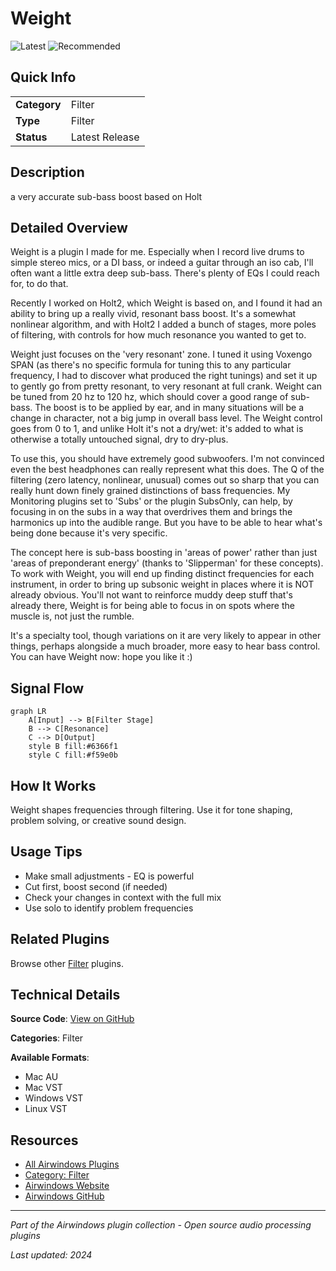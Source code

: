 # Weight

![Latest](https://img.shields.io/badge/-Latest-10b981) ![Recommended](https://img.shields.io/badge/-Recommended-6366f1)

## Quick Info

| | |
|---|---|
| **Category** | Filter |
| **Type** | Filter |
| **Status** | Latest Release |

## Description

a very accurate sub-bass boost based on Holt

## Detailed Overview

Weight is a plugin I made for me. Especially when I record live drums to simple stereo mics, or a DI bass, or indeed a guitar through an iso cab, I'll often want a little extra deep sub-bass. There's plenty of EQs I could reach for, to do that.

Recently I worked on Holt2, which Weight is based on, and I found it had an ability to bring up a really vivid, resonant bass boost. It's a somewhat nonlinear algorithm, and with Holt2 I added a bunch of stages, more poles of filtering, with controls for how much resonance you wanted to get to.

Weight just focuses on the 'very resonant' zone. I tuned it using Voxengo SPAN (as there's no specific formula for tuning this to any particular frequency, I had to discover what produced the right tunings) and set it up to gently go from pretty resonant, to very resonant at full crank. Weight can be tuned from 20 hz to 120 hz, which should cover a good range of sub-bass. The boost is to be applied by ear, and in many situations will be a change in character, not a big jump in overall bass level. The Weight control goes from 0 to 1, and unlike Holt it's not a dry/wet: it's added to what is otherwise a totally untouched signal, dry to dry-plus.

To use this, you should have extremely good subwoofers. I'm not convinced even the best headphones can really represent what this does. The Q of the filtering (zero latency, nonlinear, unusual) comes out so sharp that you can really hunt down finely grained distinctions of bass frequencies. My Monitoring plugins set to 'Subs' or the plugin SubsOnly, can help, by focusing in on the subs in a way that overdrives them and brings the harmonics up into the audible range. But you have to be able to hear what's being done because it's very specific.

The concept here is sub-bass boosting in 'areas of power' rather than just 'areas of preponderant energy' (thanks to 'Slipperman' for these concepts). To work with Weight, you will end up finding distinct frequencies for each instrument, in order to bring up subsonic weight in places where it is NOT already obvious. You'll not want to reinforce muddy deep stuff that's already there, Weight is for being able to focus in on spots where the muscle is, not just the rumble.

It's a specialty tool, though variations on it are very likely to appear in other things, perhaps alongside a much broader, more easy to hear bass control. You can have Weight now: hope you like it :)

## Signal Flow

```mermaid
graph LR
    A[Input] --> B[Filter Stage]
    B --> C[Resonance]
    C --> D[Output]
    style B fill:#6366f1
    style C fill:#f59e0b
```

## How It Works

Weight shapes frequencies through filtering. Use it for tone shaping, problem solving, or creative sound design.

## Usage Tips

- Make small adjustments - EQ is powerful
- Cut first, boost second (if needed)
- Check your changes in context with the full mix
- Use solo to identify problem frequencies


## Related Plugins

Browse other [Filter](../categories/filter.md) plugins.


## Technical Details

**Source Code**: [View on GitHub](https://github.com/airwindows/airwindows/tree/master/plugins/LinuxVST/src/Weight)

**Categories**: Filter

**Available Formats**:
- Mac AU
- Mac VST
- Windows VST
- Linux VST

## Resources

- [All Airwindows Plugins](../../README.md)
- [Category: Filter](../categories/filter.md)
- [Airwindows Website](https://www.airwindows.com)
- [Airwindows GitHub](https://github.com/airwindows/airwindows)

---

*Part of the Airwindows plugin collection - Open source audio processing plugins*

*Last updated: 2024*
